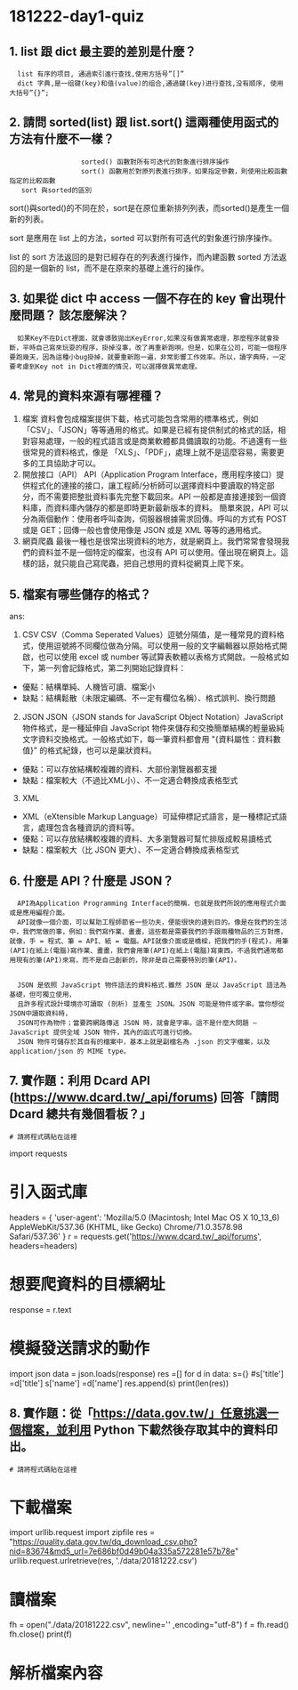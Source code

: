 # 181222-day1-quiz

## 1. list 跟 dict 最主要的差別是什麼？
      list 有序的项目, 通過索引進行查找,使用方括号”[]”
      dict 字典,是一组键(key)和值(value)的组合,通過鍵(key)进行查找,没有顺序, 使用大括号”{}”;
## 2. 請問 sorted(list) 跟 list.sort() 這兩種使用函式的方法有什麼不一樣？
                      sorted() 函數對所有可迭代的對象進行排序操作
                      sort() 函數用於對原列表進行排序，如果指定參數，則使用比較函數指定的比較函數
       sort 與sorted的區別
sort()與sorted()的不同在於，sort是在原位重新排列列表，而sorted()是產生一個新的列表。

sort 是應用在 list 上的方法，sorted 可以對所有可迭代的對象進行排序操作。

list 的 sort 方法返回的是對已經存在的列表進行操作，而內建函數 sorted 方法返回的是一個新的 list，而不是在原來的基礎上進行的操作。
## 3. 如果從 dict 中 access 一個不存在的 key 會出現什麼問題？ 該怎麼解決？
      如果Key不在Dict裡面，就會導致拋出KeyError,如果沒有做異常處理，那麼程序就會掛斷，平時自己寫來玩耍的程序，掛掉沒事，改了再重新跑唄。但是，如果在公司，可能一個程序要跑幾天，因為這種小bug掛掉，就要重新跑一遍，非常影響工作效率。所以，讀字典時，一定要考慮到Key not in Dict裡面的情況，可以選擇做異常處理。
## 4. 常見的資料來源有哪裡種？
      
1. 檔案
  資料會包成檔案提供下載，格式可能包含常用的標準格式，例如「CSV」、「JSON」等等通用的格式。如果是已經有提供制式的格式的話，相對容易處理，一般的程式語言或是商業軟體都具備讀取的功能。不過還有一些很常見的資料格式，像是 「XLS」、「PDF」，處理上就不是這麼容易，需要更多的工具協助才可以。
2. 開放接口（API）
  API（Application Program Interface，應用程序接口）提供程式化的連接的接口，讓工程師/分析師可以選擇資料中要讀取的特定部分，而不需要把整批資料事先完整下載回來。API 一般都是直接連接到一個資料庫，而資料庫內儲存的都是即時更新最新版本的資料。
  簡單來說，API 可以分為兩個動作：使用者呼叫查詢，伺服器根據需求回傳。呼叫的方式有 POST 或是 GET；回傳一般也會使用像是 JSON 或是 XML 等等的通用格式。
3. 網頁爬蟲
  最後一種也是很常出現資料的地方，就是網頁上。我們常常會發現我們的資料並不是一個特定的檔案，也沒有 API 可以使用。僅出現在網頁上。這樣的話，就只能自己寫爬蟲，把自己想用的資料從網頁上爬下來。
  
## 5. 檔案有哪些儲存的格式？
 ans:
1. CSV
  CSV（Comma Seperated Values）逗號分隔值，是一種常見的資料格式，使用逗號將不同欄位做為分隔。可以使用一般的文字編輯器以原始格式開啟，也可以使用 excel 或 number 等試算表軟體以表格方式開啟。一般格式如下，第一列會記錄格式，第二列開始記錄資料：
  - 優點：結構單純、人機皆可讀、檔案小
  - 缺點：結構鬆散（未限定編碼、不一定有欄位名稱）、格式誤判、換行問題
2. JSON
  JSON（JSON stands for JavaScript Object Notation）JavaScript 物件格式，是一種延伸自 JavaScript 物件來儲存和交換簡單結構的輕量級純文字資料交換格式。一般格式如下，每一筆資料都會用 "{資料屬性：資料數值}" 的格式紀錄，也可以是巢狀資料。
  - 優點：可以存放結構較複雜的資料、大部份瀏覽器都支援
  - 缺點：檔案較大（不過比XML小）、不一定適合轉換成表格型式
3. XML
  - XML（eXtensible Markup Language）可延伸標記式語言，是一種標記式語言，處理包含各種資訊的資料等。
  - 優點：可以存放結構較複雜的資料、大多瀏覽器可幫忙排版成較易讀格式
  - 缺點：檔案較大（比 JSON 更大）、不一定適合轉換成表格型式
 
## 6. 什麼是 API？什麼是 JSON？
      API為Application Programming Interface的簡稱，也就是我們所說的應用程式介面或是應用編程介面。
      API就像一個介面，可以幫助工程師節省一些功夫，便能很快的達到目的。像是在我們的生活中，我們常做的事，例如：我們寫作業、畫畫，這些都是需要我們的手跟兩種物品的三方對應，就像，手 = 程式、筆 = API、紙 = 電腦。API就像介面或是橋樑，把我們的手(程式)，用筆(API)在紙上(電腦)寫作業、畫畫，我們會用筆(API)在紙上(電腦)寫東西，不過我們通常都用現有的筆(API)來寫，而不是自己創新的，除非是自己需要特別的筆(API)。
      
      
      JSON 是依照 JavaScript 物件語法的資料格式.雖然 JSON 是以 JavaScript 語法為基礎，但可獨立使用，
      且許多程式設計環境亦可讀取 (剖析) 並產生 JSON。JSON 可能是物件或字串。當你想從 JSON中讀取資料時，
      JSON可作為物件；當要跨網路傳送 JSON 時，就會是字串。這不是什麼大問題 —  JavaScript 提供全域 JSON 物件，其內的函式可進行切換。
      JSON 物件可儲存於其自有的檔案中，基本上就是副檔名為 .json 的文字檔案，以及 application/json 的 MIME type。




## 7. 實作題：利用 Dcard API (https://www.dcard.tw/_api/forums) 回答「請問 Dcard 總共有幾個看板？」

```
# 請將程式碼貼在這裡
```
import requests
# 引入函式庫
headers = {
    'user-agent': 'Mozilla/5.0 (Macintosh; Intel Mac OS X 10_13_6) AppleWebKit/537.36 (KHTML, like Gecko) Chrome/71.0.3578.98 Safari/537.36'
}
r = requests.get('https://www.dcard.tw/_api/forums', headers=headers)
# 想要爬資料的目標網址
response = r.text
# 模擬發送請求的動作

import json
data = json.loads(response)
res =[]
for d in data:
    s={}
    #s['title'] =d['title']
    s['name'] =d['name']
    res.append(s)
print(len(res))


## 8. 實作題：從「https://data.gov.tw/」任意挑選一個檔案，並利用 Python 下載然後存取其中的資料印出。

```
# 請將程式碼貼在這裡
```
# 下載檔案
import urllib.request
import zipfile 
res = "https://quality.data.gov.tw/dq_download_csv.php?nid=83674&md5_url=7e686bf0d49b04a335a572281e57b78e"
urllib.request.urlretrieve(res, './data/20181222.csv')

# 讀檔案
fh = open("./data/20181222.csv", newline='' ,encoding="utf-8")
f = fh.read()
fh.close()
print(f)
# 解析檔案內容



